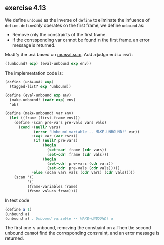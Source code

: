 ## exercise 4.13

We define `unbound` as the inverse of `define`  to eliminate the influence of  `define`. `define`only operates on the first frame, we define `unbound` as:

* Remove only the constraints of the first frame.
* If the corresponding var cannot be found in the first frame, an error message is returned.

Modify the test based on  [mceval.scm](./mceval.scm). Add a judgment to `eval` :

``` Scheme
((unbound? exp) (eval-unbound exp env))
```

The implementation code is:

``` Scheme
(define (unbound? exp)
  (tagged-list? exp 'unbound))

(define (eval-unbound exp env)
  (make-unbound! (cadr exp) env)
  'ok)

(define (make-unbound! var env)
  (let ((frame (first-frame env)))
    (define (scan pre-vars pre-vals vars vals)
      (cond ((null? vars)
             (error "Unbound variable -- MAKE-UNBOUND!" var))
            ((eq? var (car vars))
             (if (null? pre-vars)
                 (begin
                   (set-car! frame (cdr vars))
                   (set-cdr! frame (cdr vals)))
                 (begin
                   (set-cdr! pre-vars (cdr vars))
                   (set-cdr! pre-vals (cdr vals)))))
            (else (scan vars vals (cdr vars) (cdr vals)))))
    (scan '()
          '()
          (frame-variables frame)
          (frame-values frame))))                 
```

In test code

``` Scheme
(define a 1)
(unbound a)
(unbound a) ; Unbound variable -- MAKE-UNBOUND! a
```
The first one is unbound, removing the constraint on a.Then the second unbound cannot find the corresponding constraint, and an error message is returned.

